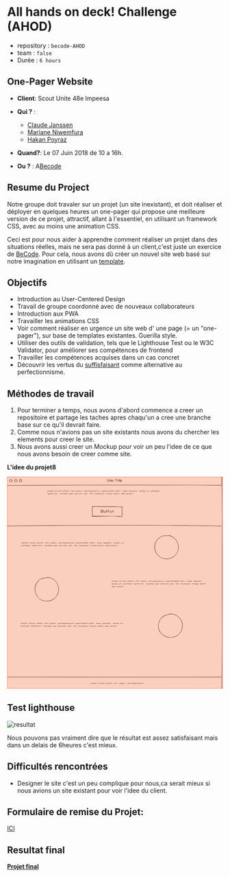 # All hands on deck! Challenge (AHOD)

- repository : `becode-AHOD`
- team : `false`
- Durée : `6 hours`


## One-Pager Website
- **Client**: Scout Unite 48e Impeesa

- **Qui ?** : 
  - [Claude Janssen](https://github.com/ClaudeJanssenPro)
  - [Mariane Niwemfura](https://github.com/MarianeNiwe)
  - [Hakan Poyraz](https://github.com/Plouck)

- **Quand?**: Le 07 Juin 2018 de 10 a 16h.

- **Ou ?**  : A[Becode](https://github.com/becodeorg/)


## Resume du **Project**

Notre groupe doit travaler sur un projet (un site inexistant), et doit réaliser et déployer en quelques heures un one-pager qui propose une meilleure version de ce projet, attractif, allant à l'essentiel, en utilisant un framework CSS, avec au moins une animation CSS.

Ceci est pour nous aider à apprendre comment réaliser un projet dans des situations réelles, mais ne sera pas donné à un client,c'est juste un exercice de [BeCode](https://github.com/becodeorg/lovelace-2/tree/master/Projects/challenge-six-hours-team).
Pour cela, nous avons dû créer un nouvel site web basé sur notre imagination en utilisant un [template](https://blackrockdigital.github.io/startbootstrap-one-page-wonder/).


## Objectifs

- Introduction au User-Centered Design
- Travail de groupe coordonné avec de nouveaux collaborateurs
- Introduction aux PWA
- Travailler les animations CSS
- Voir comment réaliser en urgence un site web d' une page (= un "one-pager"), sur base de templates existantes. Guerilla style.
- Utiliser des outils de validation, tels que le Lighthouse Test ou le W3C Validator, pour améliorer ses compétences de frontend
- Travailler les compétences acquises dans un cas concret
- Découvrir les vertus du [suffisfaisant](https://fr.wikipedia.org/wiki/Satisficing) comme alternative au perfectionnisme.


## Méthodes de travail

1. Pour terminer a temps, nous avons d'abord commence a creer un repositoire et partage les taches apres chaqu'un a cree une branche base sur ce qu'il devrait faire.
2. Comme nous n'avions pas un site existants nous avons du chercher les elements pour creer le site.
3. Nous avons aussi creer un Mockup pour voir un peu l'idee de ce que nous avons besoin de creer comme site.

**L'idee du projet8**

![plan](plan.png)

## Test lighthouse

![resultat](https://contattafiles.s3.us-west-1.amazonaws.com/tnt14094/TSUa0BIQMDXFTEk/Test_02.png)

Nous pouvons pas vraiment dire que le résultat est assez satisfaisant mais dans un delais de 6heures c'est mieux.

## Difficultés rencontrées

- Designer le site c'est un peu complique pour nous,ca serait mieux si nous avions un site existant pour voir l'idee du client.


## Formulaire de remise du Projet: 
[ICI](https://docs.google.com/forms/d/e/1FAIpQLSekPRPUW6mC1NzT_APdnxFgTuUSxSgb7lNGu-mbbu2pm4PZhA/viewform)

## Resultat final
**[Projet final](https://claudejanssenpro.github.io/becode-AHOD/)**
